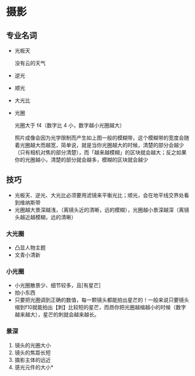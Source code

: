 # 摄影





## 专业名词

* 光板天

  没有云的天气

* 逆光

* 顺光

* 大光比

* 光圈

  光圈大于 f4（数字比 4 小，数字越小光圈越大）

  照片成像会因为光学限制而产生如上图一般的模糊带，这个模糊带的宽度会随着光圈越大而越宽，简单说，就是当你光圈越大的时候，清楚的部分会越少（只有相机对焦的部分清楚），而「越来越模糊」的区块就会越大；反之如果你的光圈越小，清楚的部分就会越多，模糊的区块就会越少



## 技巧

* 光板天、逆光、大光比必须要用滤镜来平衡光比；顺光，会在地平线交界处看到维纳斯带
* 光圈越大景深越浅，（离镜头近的清晰，远的模糊），光圈越小景深越深（离镜头越近越模糊，远的清晰）



### 大光圈

* 凸显人物主题
* 文青小清新

### 小光圈

* 小光圈散景少、细节较多，且[有星芒]
* 拍小东西
* 只要把光圈调到正确的数值，每一颗镜头都能拍出星芒的！一般来说只要镜头缩到f10就能拍出【刺】比较短的星芒，而昂你把光圈越缩越小的时候（数字越来越大），星芒的刺就会越来越长。

### 景深

1. 镜头的光圈大小
2. 镜头的焦距长短
3. 摄影主体的远近
4. 感光元件的大小*



